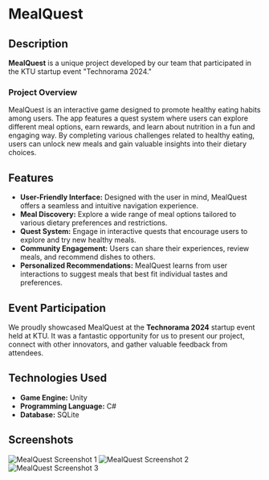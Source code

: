 # MealQuest

## Description

**MealQuest** is a unique project developed by our team that participated in the KTU startup event "Technorama 2024." 

### Project Overview

MealQuest is an interactive game designed to promote healthy eating habits among users. The app features a quest system where users can explore different meal options, earn rewards, and learn about nutrition in a fun and engaging way. By completing various challenges related to healthy eating, users can unlock new meals and gain valuable insights into their dietary choices.

## Features

- **User-Friendly Interface:** Designed with the user in mind, MealQuest offers a seamless and intuitive navigation experience.
- **Meal Discovery:** Explore a wide range of meal options tailored to various dietary preferences and restrictions.
- **Quest System:** Engage in interactive quests that encourage users to explore and try new healthy meals.
- **Community Engagement:** Users can share their experiences, review meals, and recommend dishes to others.
- **Personalized Recommendations:** MealQuest learns from user interactions to suggest meals that best fit individual tastes and preferences.

## Event Participation

We proudly showcased MealQuest at the **Technorama 2024** startup event held at KTU. It was a fantastic opportunity for us to present our project, connect with other innovators, and gather valuable feedback from attendees.


## Technologies Used

- **Game Engine:** Unity
- **Programming Language:** C#
- **Database:** SQLite 

## Screenshots

![MealQuest Screenshot 1](link-to-your-image-1)
![MealQuest Screenshot 2](link-to-your-image-2)
![MealQuest Screenshot 3](link-to-your-image-3)

